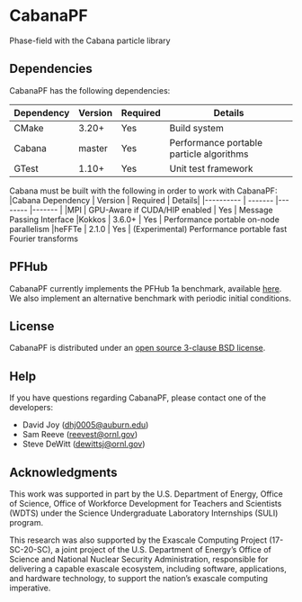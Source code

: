 # CabanaPF

Phase-field with the Cabana particle library

## Dependencies

CabanaPF has the following dependencies:

|Dependency | Version  | Required | Details|
|---------- | -------  |--------  |------- |
|CMake      | 3.20+    | Yes      | Build system
|Cabana     | master   | Yes      | Performance portable particle algorithms
|GTest      | 1.10+    | Yes      | Unit test framework

Cabana must be built with the following in order to work with CabanaPF:
|Cabana Dependency | Version | Required | Details|
|---------- | ------- |--------  |------- |
|MPI        | GPU-Aware if CUDA/HIP enabled | Yes | Message Passing Interface
|Kokkos     | 3.6.0+  | Yes      | Performance portable on-node parallelism
|heFFTe 	| 2.1.0   | Yes      | (Experimental) Performance portable fast Fourier transforms

## PFHub

CabanaPF currently implements the PFHub 1a benchmark, available [here](https://pages.nist.gov/pfhub/benchmarks/benchmark1.ipynb/).  We also implement an alternative benchmark with periodic initial conditions.

## License

CabanaPF is distributed under an [open source 3-clause BSD license](LICENSE).

## Help

If you have questions regarding CabanaPF, please contact one of the developers:
- David Joy (dhj0005@auburn.edu)
- Sam Reeve (reevest@ornl.gov)
- Steve DeWitt (dewittsj@ornl.gov)

## Acknowledgments

This work was supported in part by the U.S. Department
of Energy, Office of Science, Office of Workforce Development
for Teachers and Scientists (WDTS) under the Science
Undergraduate Laboratory Internships (SULI) program. 

This research was also supported by the Exascale Computing Project (17-SC-20-SC), a joint project of the U.S. Department of Energy’s Office of Science and National Nuclear Security Administration, responsible for delivering a capable exascale ecosystem, including software, applications, and hardware technology, to support the nation’s exascale computing imperative. 
